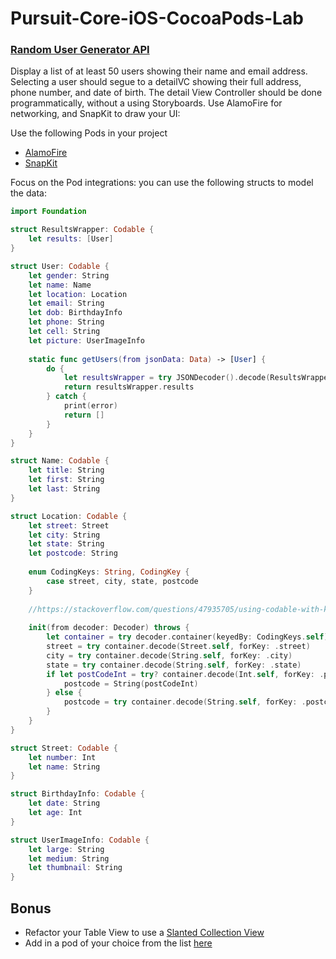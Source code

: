 # Pursuit-Core-iOS-CocoaPods-Lab

### [Random User Generator API](https://randomuser.me/documentation)

Display a list of at least 50 users showing their name and email address.  Selecting a user should segue to a detailVC showing their full address, phone number, and date of birth.  The detail View Controller should be done programmatically, without a using Storyboards.  Use AlamoFire for networking, and SnapKit to draw your UI:

Use the following Pods in your project

- [AlamoFire](https://github.com/Alamofire/Alamofire)
- [SnapKit](https://github.com/SnapKit/SnapKit)

Focus on the Pod integrations: you can use the following structs to model the data:

```swift
import Foundation

struct ResultsWrapper: Codable {
    let results: [User]
}

struct User: Codable {
    let gender: String
    let name: Name
    let location: Location
    let email: String
    let dob: BirthdayInfo
    let phone: String
    let cell: String
    let picture: UserImageInfo
    
    static func getUsers(from jsonData: Data) -> [User] {
        do {
            let resultsWrapper = try JSONDecoder().decode(ResultsWrapper.self, from: jsonData)
            return resultsWrapper.results
        } catch {
            print(error)
            return []
        }
    }
}

struct Name: Codable {
    let title: String
    let first: String
    let last: String
}

struct Location: Codable {
    let street: Street
    let city: String
    let state: String
    let postcode: String
    
    enum CodingKeys: String, CodingKey {
        case street, city, state, postcode
    }
    
    //https://stackoverflow.com/questions/47935705/using-codable-with-key-that-is-sometimes-an-int-and-other-times-a-string
    
    init(from decoder: Decoder) throws {
        let container = try decoder.container(keyedBy: CodingKeys.self)
        street = try container.decode(Street.self, forKey: .street)
        city = try container.decode(String.self, forKey: .city)
        state = try container.decode(String.self, forKey: .state)
        if let postCodeInt = try? container.decode(Int.self, forKey: .postcode) {
            postcode = String(postCodeInt)
        } else {
            postcode = try container.decode(String.self, forKey: .postcode)
        }
    }
}

struct Street: Codable {
    let number: Int
    let name: String
}

struct BirthdayInfo: Codable {
    let date: String
    let age: Int
}

struct UserImageInfo: Codable {
    let large: String
    let medium: String
    let thumbnail: String
}
```

## Bonus

- Refactor your Table View to use a [Slanted Collection View](https://github.com/yacir/CollectionViewSlantedLayout?utm_source=mybridge&utm_medium=blog&utm_campaign=read_more)
- Add in a pod of your choice from the list [here](https://medium.mybridge.co/23-amazing-ios-ui-libraries-written-in-swift-for-the-past-year-v-2019-3e5456318768)
